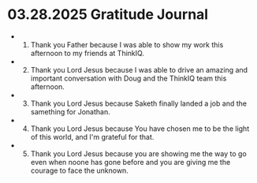 # 03.28.2025 Gratitude Journal

- 1. Thank you Father because I was able to show my work this afternoon to my friends at ThinkIQ.
- 2. Thank you Lord Jesus because I was able to drive an amazing and important conversation with Doug and the ThinkIQ team this afternoon.
- 3. Thank you Lord Jesus because Saketh finally landed a job and the samething for Jonathan.
- 4. Thank you Lord Jesus because You have chosen me to be the light of this world, and I'm grateful for that.
- 5. Thank you Lord Jesus because you are showing me the way to go even when noone has gone before and you are giving me the courage to face the unknown.
